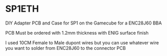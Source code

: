 # SP1ETH
DIY Adapter PCB and Case for SP1 on the Gamecube for a ENC28J60 BBA



PCB
Must be ordered with 1.2mm thickness with ENIG surface finish


I used 10CM Female to Male dupont wires but you can use whatever wire you want to solder from ENC28J60 to the connector PCB
